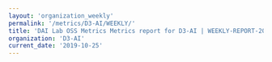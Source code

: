 ```yaml
---
layout: 'organization_weekly'
permalink: '/metrics/D3-AI/WEEKLY/'
title: 'DAI Lab OSS Metrics Metrics report for D3-AI | WEEKLY-REPORT-2019-10-25'
organization: 'D3-AI'
current_date: '2019-10-25'
---
```

